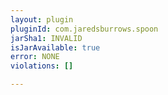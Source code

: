 ```yaml
---
layout: plugin
pluginId: com.jaredsburrows.spoon
jarSha1: INVALID
isJarAvailable: true
error: NONE
violations: []

---
```

